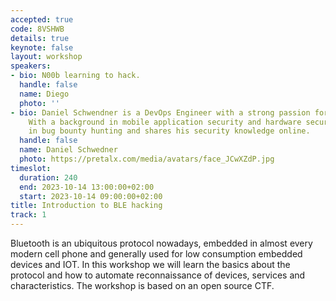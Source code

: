 ```yaml
---
accepted: true
code: 8VSHWB
details: true
keynote: false
layout: workshop
speakers:
- bio: N00b learning to hack.
  handle: false
  name: Diego
  photo: ''
- bio: Daniel Schwendner is a DevOps Engineer with a strong passion for Cyber Security.
    With a background in mobile application security and hardware security, he participates
    in bug bounty hunting and shares his security knowledge online.
  handle: false
  name: Daniel Schwedner
  photo: https://pretalx.com/media/avatars/face_JCwXZdP.jpg
timeslot:
  duration: 240
  end: 2023-10-14 13:00:00+02:00
  start: 2023-10-14 09:00:00+02:00
title: Introduction to BLE hacking
track: 1
---
```


Bluetooth is an ubiquitous protocol nowadays, embedded in almost every modern cell phone and generally used for low consumption embedded devices and IOT.
In this workshop we will learn the basics about the protocol and how to automate reconnaissance of devices, services and characteristics.
The workshop is based on an open source CTF.